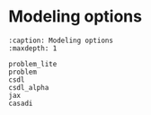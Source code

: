 # Modeling options

```{toctree}
:caption: Modeling options
:maxdepth: 1

problem_lite
problem
csdl
csdl_alpha
jax
casadi
```